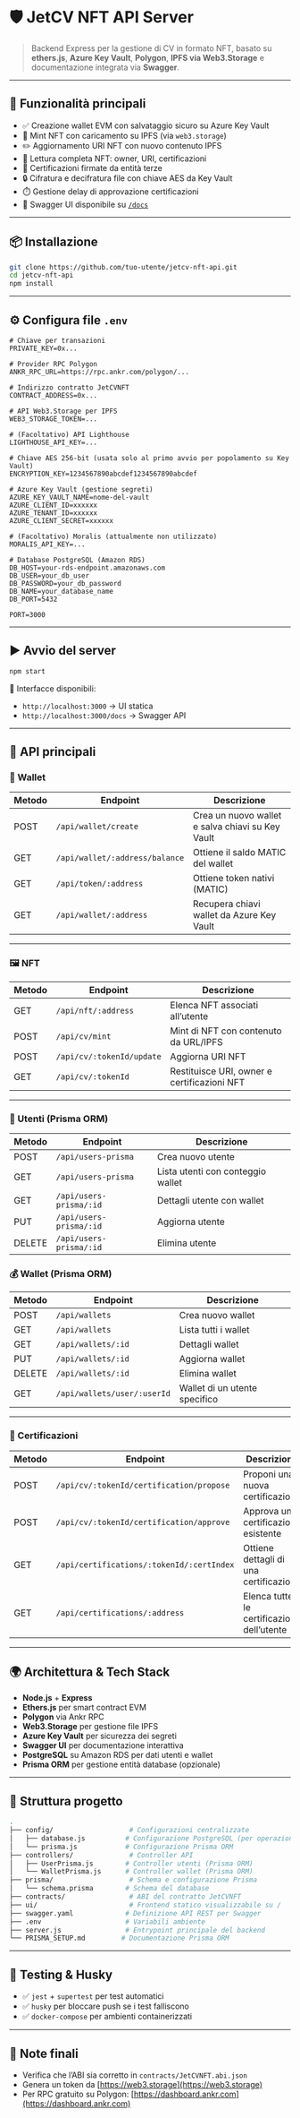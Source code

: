 # 🛡️ JetCV NFT API Server

> Backend Express per la gestione di CV in formato NFT, basato su **ethers.js**, **Azure Key Vault**, **Polygon**, **IPFS via Web3.Storage** e documentazione integrata via **Swagger**.

---

## 🚀 Funzionalità principali

- ✅ Creazione wallet EVM con salvataggio sicuro su Azure Key Vault
- 🧾 Mint NFT con caricamento su IPFS (via `web3.storage`)
- ✏️ Aggiornamento URI NFT con nuovo contenuto IPFS
- 📄 Lettura completa NFT: owner, URI, certificazioni
- 🔐 Certificazioni firmate da entità terze
- 🔒 Cifratura e decifratura file con chiave AES da Key Vault
- ⏱️ Gestione delay di approvazione certificazioni
- 📘 Swagger UI disponibile su [`/docs`](http://localhost:3000/docs)

---

## 📦 Installazione

```bash
git clone https://github.com/tuo-utente/jetcv-nft-api.git
cd jetcv-nft-api
npm install
```

---

## ⚙️ Configura file `.env`

```env
# Chiave per transazioni
PRIVATE_KEY=0x...

# Provider RPC Polygon
ANKR_RPC_URL=https://rpc.ankr.com/polygon/...

# Indirizzo contratto JetCVNFT
CONTRACT_ADDRESS=0x...

# API Web3.Storage per IPFS
WEB3_STORAGE_TOKEN=...

# (Facoltativo) API Lighthouse
LIGHTHOUSE_API_KEY=...

# Chiave AES 256-bit (usata solo al primo avvio per popolamento su Key Vault)
ENCRYPTION_KEY=1234567890abcdef1234567890abcdef

# Azure Key Vault (gestione segreti)
AZURE_KEY_VAULT_NAME=nome-del-vault
AZURE_CLIENT_ID=xxxxxx
AZURE_TENANT_ID=xxxxxx
AZURE_CLIENT_SECRET=xxxxxx

# (Facoltativo) Moralis (attualmente non utilizzato)
MORALIS_API_KEY=...

# Database PostgreSQL (Amazon RDS)
DB_HOST=your-rds-endpoint.amazonaws.com
DB_USER=your_db_user
DB_PASSWORD=your_db_password
DB_NAME=your_database_name
DB_PORT=5432

PORT=3000
```

---

## ▶️ Avvio del server

```bash
npm start
```

📍 Interfacce disponibili:

- `http://localhost:3000` → UI statica
- `http://localhost:3000/docs` → Swagger API

---

## 🔌 API principali

### 🔐 Wallet

| Metodo | Endpoint                       | Descrizione                                      |
| ------ | ------------------------------ | ------------------------------------------------ |
| POST   | `/api/wallet/create`           | Crea un nuovo wallet e salva chiavi su Key Vault |
| GET    | `/api/wallet/:address/balance` | Ottiene il saldo MATIC del wallet                |
| GET    | `/api/token/:address`          | Ottiene token nativi (MATIC)                     |
| GET    | `/api/wallet/:address`         | Recupera chiavi wallet da Azure Key Vault        |

---

### 🖼️ NFT

| Metodo | Endpoint                  | Descrizione                                 |
| ------ | ------------------------- | ------------------------------------------- |
| GET    | `/api/nft/:address`       | Elenca NFT associati all’utente             |
| POST   | `/api/cv/mint`            | Mint di NFT con contenuto da URL/IPFS       |
| POST   | `/api/cv/:tokenId/update` | Aggiorna URI NFT                            |
| GET    | `/api/cv/:tokenId`        | Restituisce URI, owner e certificazioni NFT |

---

### 👥 Utenti (Prisma ORM)

| Metodo | Endpoint                | Descrizione                       |
| ------ | ----------------------- | --------------------------------- |
| POST   | `/api/users-prisma`     | Crea nuovo utente                 |
| GET    | `/api/users-prisma`     | Lista utenti con conteggio wallet |
| GET    | `/api/users-prisma/:id` | Dettagli utente con wallet        |
| PUT    | `/api/users-prisma/:id` | Aggiorna utente                   |
| DELETE | `/api/users-prisma/:id` | Elimina utente                    |

### 💰 Wallet (Prisma ORM)

| Metodo | Endpoint                    | Descrizione                   |
| ------ | --------------------------- | ----------------------------- |
| POST   | `/api/wallets`              | Crea nuovo wallet             |
| GET    | `/api/wallets`              | Lista tutti i wallet          |
| GET    | `/api/wallets/:id`          | Dettagli wallet               |
| PUT    | `/api/wallets/:id`          | Aggiorna wallet               |
| DELETE | `/api/wallets/:id`          | Elimina wallet                |
| GET    | `/api/wallets/user/:userId` | Wallet di un utente specifico |

---

### 🧾 Certificazioni

| Metodo | Endpoint                                  | Descrizione                                |
| ------ | ----------------------------------------- | ------------------------------------------ |
| POST   | `/api/cv/:tokenId/certification/propose`  | Proponi una nuova certificazione           |
| POST   | `/api/cv/:tokenId/certification/approve`  | Approva una certificazione esistente       |
| GET    | `/api/certifications/:tokenId/:certIndex` | Ottiene dettagli di una certificazione     |
| GET    | `/api/certifications/:address`            | Elenca tutte le certificazioni dell’utente |

---

## 🌍 Architettura & Tech Stack

- **Node.js** + **Express**
- **Ethers.js** per smart contract EVM
- **Polygon** via Ankr RPC
- **Web3.Storage** per gestione file IPFS
- **Azure Key Vault** per sicurezza dei segreti
- **Swagger UI** per documentazione interattiva
- **PostgreSQL** su Amazon RDS per dati utenti e wallet
- **Prisma ORM** per gestione entità database (opzionale)

---

## 📁 Struttura progetto

```bash
.
├── config/                   # Configurazioni centralizzate
│   ├── database.js          # Configurazione PostgreSQL (per operazioni legacy)
│   └── prisma.js            # Configurazione Prisma ORM
├── controllers/              # Controller API
│   ├── UserPrisma.js        # Controller utenti (Prisma ORM)
│   └── WalletPrisma.js      # Controller wallet (Prisma ORM)
├── prisma/                   # Schema e configurazione Prisma
│   └── schema.prisma        # Schema del database
├── contracts/                # ABI del contratto JetCVNFT
├── ui/                       # Frontend statico visualizzabile su /
├── swagger.yaml             # Definizione API REST per Swagger
├── .env                     # Variabili ambiente
├── server.js                # Entrypoint principale del backend
└── PRISMA_SETUP.md         # Documentazione Prisma ORM
```

---

## 🧪 Testing & Husky

- ✅ `jest` + `supertest` per test automatici
- ✅ `husky` per bloccare push se i test falliscono
- ✅ `docker-compose` per ambienti containerizzati

---

## 📘 Note finali

- Verifica che l’ABI sia corretto in `contracts/JetCVNFT.abi.json`
- Genera un token da [https://web3.storage](https://web3.storage)
- Per RPC gratuito su Polygon: [https://dashboard.ankr.com](https://dashboard.ankr.com)
